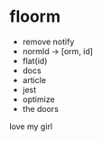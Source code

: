 # floorm

* remove notify
* normId -> [orm, id]
* flat(id)
* docs
* article
* jest
* optimize
* the doors

love my girl
